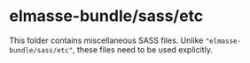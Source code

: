 # elmasse-bundle/sass/etc

This folder contains miscellaneous SASS files. Unlike `"elmasse-bundle/sass/etc"`, these files
need to be used explicitly.
